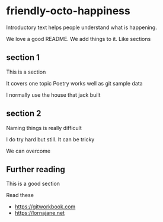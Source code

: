 # friendly-octo-happiness

Introductory text helps people understand what is happening.

We love a good README. We add things to it. Like sections

## section 1

This is a section

It covers one topic
Poetry works well as git sample data

I normally use the house that jack built

## section 2

Naming things is really difficult

I do try hard but still.
It can be tricky

We can overcome

## Further reading

This is a good section

Read these

* https://gitworkbook.com
* https://lornajane.net

